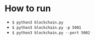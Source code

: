 # How to run
* `$ python3 blockchain.py` 
* `$ python3 blockchain.py -p 5001`
* `$ python3 blockchain.py --port 5002`
